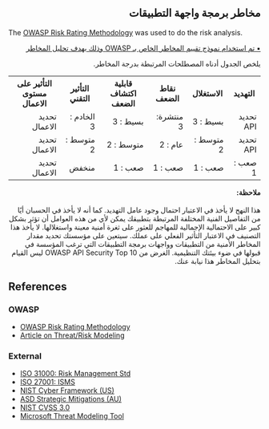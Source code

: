 <h2 dir='rtl' align='right'>مخاطر برمجة واجهة التطبيقات</h2>


The [OWASP Risk Rating Methodology][1] was used to do the risk analysis.
[<p dir='rtl' align='right'>▪️ تم استخدام نموذج تقييم المخاطر الخاص بـ OWASP وذلك بهدف تحليل المخاطر  </p>](0x03-introduction.md)

<p dir='rtl' align='right'>يلخص الجدول أدناه المصطلحات المرتبطة بدرجة المخاطر. 
 
 

<table dir='rtl' align="right">
  <tr>
    <th>التهديد </th>
    <th> الاستغلال </th>
    <th> نقاط الضعف </th>
    <th> قابلية اكتشاف الضعف </th>
    <th> التأثير التقني </th>
    <th> التأثير على مستوى الاعمال </th>
    <tr>
        </tr> 
    <td> تحديد API  </td> 
   <td> بسيط : 3 </td> 
   <td> منتشرة: 3 </td> 
   <td> بسيط : 3 </td> 
     <td> الخادم : 3 </td> 
         <td> تحديد الاعمال </td>
        </tr> 
         <td> تحديد API </td> 
         <td> متوسط : 2 </td> 
         <td> عام : 2 </td> 
         <td> متوسط : 2 </td> 
         <td> متوسط : 2  </td> 
         <td> تحديد الاعمال </td> 
         </tr> 
         <td> صعب : 1 </td> 
         <td> صعب : 1 </td> 
         <td> صعب : 1 </td> 
         <td> صعب : 1 </td> 
         <td> منخفض </td> 
         <td> تحديد الاعمال </td> 
</tr> 
</tr>
</table>


<h4 dir='rtl' align='right'>ملاحظة: </h4>
<p dir='rtl' align='right'> هذا النهج لا يأخذ في الاعتبار احتمال وجود عامل التهديد. كما أنه لا يأخذ في الحسبان أيًا من التفاصيل الفنية المختلفة المرتبطة بتطبيقك يمكن لأي من هذه العوامل أن تؤثر بشكل كبير على الاحتمالية الإجمالية للمهاجم للعثور على ثغرة أمنية معينة واستغلالها. لا يأخذ هذا التصنيف في الاعتبار التأثير الفعلي على عملك. سيتعين على مؤسستك تحديد مقدار المخاطر الأمنية من التطبيقات وواجهات برمجة التطبيقات التي ترغب المؤسسة في قبولها في ضوء بيئتك التنظيمية. الغرض من OWASP API Security Top 10 ليس القيام بتحليل المخاطر هذا نيابة عنك.



## References

### OWASP

* [OWASP Risk Rating Methodology][1]
* [Article on Threat/Risk Modeling][2]

### External

* [ISO 31000: Risk Management Std][3]
* [ISO 27001: ISMS][4]
* [NIST Cyber Framework (US)][5]
* [ASD Strategic Mitigations (AU)][6]
* [NIST CVSS 3.0][7]
* [Microsoft Threat Modeling Tool][8]

[1]: https://www.owasp.org/index.php/OWASP_Risk_Rating_Methodology
[2]: https://www.owasp.org/index.php/Threat_Risk_Modeling
[3]: https://www.iso.org/iso-31000-risk-management.html
[4]: https://www.iso.org/isoiec-27001-information-security.html
[5]: https://www.nist.gov/cyberframework
[6]: https://www.asd.gov.au/infosec/mitigationstrategies.htm
[7]: https://nvd.nist.gov/vuln-metrics/cvss/v3-calculator
[8]: https://www.microsoft.com/en-us/download/details.aspx?id=49168

